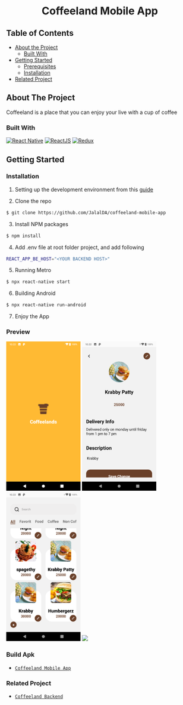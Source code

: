 <p align="center">

  <h1 align="center">Coffeeland Mobile App</h1>

</p>

## Table of Contents

- [About the Project](#about-the-project)
  - [Built With](#built-with)
- [Getting Started](#getting-started)
  - [Prerequisites](#prerequisites)
  - [Installation](#installation)
- [Related Project](#related-project)

## About The Project

Coffeeland is a place that you can enjoy your live with a cup of coffee

### Built With

[![React Native](https://img.shields.io/badge/react_native-%2320232a.svg?style=for-the-badge&logo=react&logoColor=%2361DAFB)](https://reactnative.dev/)
[![ReactJS](https://img.shields.io/badge/React-20232A?style=for-the-badge&logo=react&logoColor=61DAFB)](https://reactjs.org/)
[![Redux](https://img.shields.io/badge/Redux-593D88?style=for-the-badge&logo=redux&logoColor=white)](https://redux.js.org/)
<br>

## Getting Started

### Installation

1. Setting up the development environment from this [guide](https://reactnative.dev/docs/environment-setup)

2. Clone the repo

```sh
$ git clone https://github.com/JalalDA/coffeeland-mobile-app
```

3. Install NPM packages

```sh
$ npm install
```

4. Add .env file at root folder project, and add following

```sh
REACT_APP_BE_HOST="<YOUR BACKEND HOST>"
```

5. Running Metro

```sh
$ npx react-native start
```

6. Building Android

```sh
$ npx react-native run-android
```

7. Enjoy the App

### Preview

<div style="display:flex, flex-direction: column" >

<img src="src/assets/img/splash.png" style="width: 200px">
<img src="src/assets/img/detailproduct.png" style="width: 200px">

<br>
<img src="src/assets/img/detail.png" style="width: 200px">
<img src="src/assets/img/homepagess.png" style="width: 200px">
<!-- -->

</div>

### Build Apk

- [`Coffeeland Mobile App`](https://drive.google.com/drive/folders/1ipOyz55rxNF7dzMvTWVWHhI5ppxhLM23?usp=sharing)

### Related Project

- [`Coffeeland Backend`](https://github.com/JalalDA/coffeeland)
